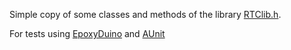Simple copy of some classes and methods of the library [RTClib.h](https://github.com/adafruit/RTClib).

For tests using [EpoxyDuino](https://github.com/bxparks/EpoxyDuino) and [AUnit](https://github.com/bxparks/AUnit)

